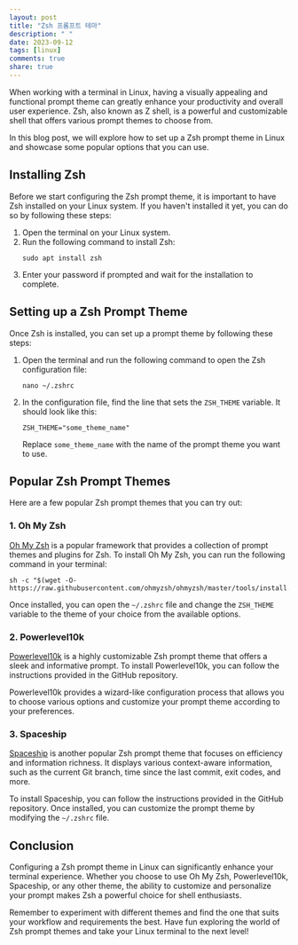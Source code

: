 ```yaml
---
layout: post
title: "Zsh 프롬프트 테마"
description: " "
date: 2023-09-12
tags: [linux]
comments: true
share: true
---
```


When working with a terminal in Linux, having a visually appealing and functional prompt theme can greatly enhance your productivity and overall user experience. Zsh, also known as Z shell, is a powerful and customizable shell that offers various prompt themes to choose from.

In this blog post, we will explore how to set up a Zsh prompt theme in Linux and showcase some popular options that you can use.

## Installing Zsh

Before we start configuring the Zsh prompt theme, it is important to have Zsh installed on your Linux system. If you haven't installed it yet, you can do so by following these steps:

1. Open the terminal on your Linux system.
2. Run the following command to install Zsh:
   ```shell
   sudo apt install zsh
   ```
3. Enter your password if prompted and wait for the installation to complete.

## Setting up a Zsh Prompt Theme

Once Zsh is installed, you can set up a prompt theme by following these steps:

1. Open the terminal and run the following command to open the Zsh configuration file:
   ```shell
   nano ~/.zshrc
   ```
2. In the configuration file, find the line that sets the `ZSH_THEME` variable. It should look like this:
   ```shell
   ZSH_THEME="some_theme_name"
   ```
   Replace `some_theme_name` with the name of the prompt theme you want to use.

## Popular Zsh Prompt Themes

Here are a few popular Zsh prompt themes that you can try out:

### 1. Oh My Zsh

[Oh My Zsh](https://ohmyz.sh/) is a popular framework that provides a collection of prompt themes and plugins for Zsh. To install Oh My Zsh, you can run the following command in your terminal:
```shell
sh -c "$(wget -O- https://raw.githubusercontent.com/ohmyzsh/ohmyzsh/master/tools/install.sh)"
```

Once installed, you can open the `~/.zshrc` file and change the `ZSH_THEME` variable to the theme of your choice from the available options.

### 2. Powerlevel10k

[Powerlevel10k](https://github.com/romkatv/powerlevel10k) is a highly customizable Zsh prompt theme that offers a sleek and informative prompt. To install Powerlevel10k, you can follow the instructions provided in the GitHub repository.

Powerlevel10k provides a wizard-like configuration process that allows you to choose various options and customize your prompt theme according to your preferences.

### 3. Spaceship

[Spaceship](https://github.com/denysdovhan/spaceship-prompt) is another popular Zsh prompt theme that focuses on efficiency and information richness. It displays various context-aware information, such as the current Git branch, time since the last commit, exit codes, and more.

To install Spaceship, you can follow the instructions provided in the GitHub repository. Once installed, you can customize the prompt theme by modifying the `~/.zshrc` file.

## Conclusion

Configuring a Zsh prompt theme in Linux can significantly enhance your terminal experience. Whether you choose to use Oh My Zsh, Powerlevel10k, Spaceship, or any other theme, the ability to customize and personalize your prompt makes Zsh a powerful choice for shell enthusiasts.

Remember to experiment with different themes and find the one that suits your workflow and requirements the best. Have fun exploring the world of Zsh prompt themes and take your Linux terminal to the next level!